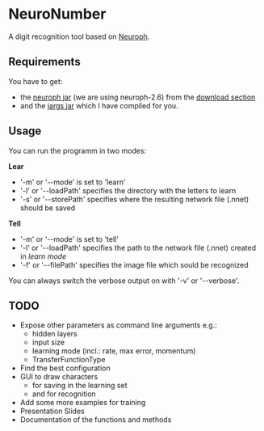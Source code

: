 NeuroNumber
===========

A digit recognition tool based on [Neuroph](http://neuroph.sourceforge.net/).

Requirements
------------
You have to get:
  * the [neuroph jar](http://sourceforge.net/projects/neuroph/files/neuroph%202.6/neuroph-2.6.zip/download) (we are using neuroph-2.6) from the [download section](http://neuroph.sourceforge.net/download.html)
  * and the [jargs jar](https://github.com/downloads/white-gecko/jargs/jargs-2.0-SNAPSHOT.jar) which I have compiled for you.

Usage
-----

You can run the programm in two modes:

**Lear**
  * '-m' or '--mode' is set to 'learn'
  * '-l' or '--loadPath' specifies the directory with the letters to learn
  * '-s' or '--storePath' specifies where the resulting network file (.nnet) should be saved

**Tell**
  * '-m' or '--mode' is set to 'tell'
  * '-l' or '--loadPath' specifies the path to the network file (.nnet) created in *learn mode*
  * '-f' or '--filePath' specifies the image file which sould be recognized

You can always switch the verbose output on with '-v' or '--verbose'.

TODO
----

  * Expose other parameters as command line arguments e.g.:
    * hidden layers
    * input size
    * learning mode (incl.: rate, max error, momentum)
    * TransferFunctionType
  * Find the best configuration
  * GUI to draw characters
    * for saving in the learning set
    * and for recognition
  * Add some more examples for training
  * Presentation Slides
  * Documentation of the functions and methods
